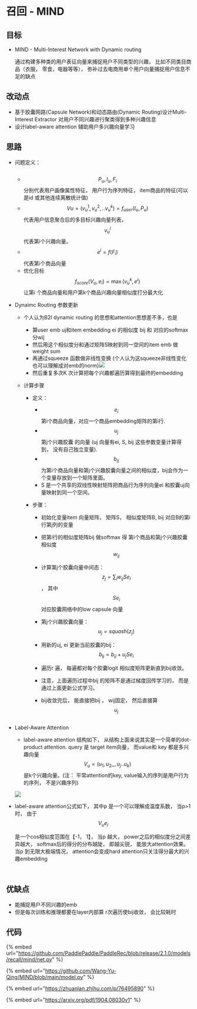 # 召回 - MIND

## 目标

*   MIND - Multi-Interest Network with Dynamic routing

    通过构建多种类的用户表征向量来捕捉用户不同类型的兴趣， 比如不同类目商品（衣服， 零食，电器等等）， 弥补过去电商用单个用户向量捕捉用户信息不足的缺点

## 改动点

* 基于胶囊网路(Capsule Network)和动态路由(Dynamic Routing)设计Multi-Interest Extractor  对用户不同兴趣进行聚类得到多种兴趣信息
* 设计label-aware attention 辅助用户多兴趣向量学习



## 思路

*   问题定义：

    <figure><img src="../.gitbook/assets/image (4).png" alt=""><figcaption></figcaption></figure>

    * $$P_u , I_u , F_i$$  分别代表用户画像属性特征， 用户行为序列特征， item商品的特征(可以是id 或其他连续离散统计值)
    * $$Vu = (v^1_u, v^2_u, ..v^k_u) = f_{user}(I_u, P_u)$$ 代表用户信息聚合后的多目标兴趣向量列表， $$v^i_u$$ 代表第i个兴趣向量。
    * $$e^i =f(F_i)$$ 代表第i个商品向量
    * 优化目标 $$f_{score} (V_u , e_i)= \max(v^k_u, e^i)$$ 让第i 个商品向量和用户第k个商品兴趣向量相似度打分最大化


* Dynaimc Routing 参数更新
  *   个人认为B2I dynamic routing 的思想和attention思想差不多，也是

      * 算user emb uj和item embedding ei 的相似度 bij 和 对应的softmax 分wij
      * 然后用这个相似度分和通过矩阵S映射到同一空间的item emb 做weight sum&#x20;
      * 再通过squeeze 函数做非线性变换 (个人认为这squeeze非线性变化也可以理解成对emb的norm)![](../.gitbook/assets/image.png)
      * 然后重复多次K 次计算把每个兴趣都遍历算得到最终的embedding


  *   计算步骤

      *   定义：

          * &#x20;$$e_i$$ 第i个商品向量，对应一个商品embedding矩阵的第i行.&#x20;
          * &#x20;$$u_j$$ 第j个兴趣胶囊 的向量 (uj 向量有ei, S, bij 这些参数变量计算得到， 没有自己独立变量).&#x20;
          * &#x20;$$b_{ij}$$  为第i个商品向量和第j个兴趣胶囊向量之间的相似度，bij会作为一个变量存放到一个矩阵里面。
          *   &#x20;S 是一个共享的双线性映射矩阵把商品行为序列向量ei 和胶囊uj向量映射到同一个空间。




      * 步骤：
        * 初始化变量item 向量矩阵， 矩阵S， 相似度矩阵B, bij 对应B的第i行第j列的变量
        * 把第i行的相似度矩阵bij 做softmax 得 第i个商品和第j个兴趣胶囊相似度 $$w_{ij}$$
        * 计算第j个胶囊向量中间态： $$z_j = \sum_i w_{ij} S e_i$$， 其中$$Se_i$$ 对应胶囊网络中的low capsule 向量
        * 第j个兴趣胶囊向量： $$u_j = squash(z_j)$$
        * 用新的uj, ei 更新当前胶囊的bij： $$b_{ij}=b_{ij} + u_j S e_i$$&#x20;
        * 遍历r 遍， 每遍都对每个胶囊logit 相似度矩阵更新直到bij收敛。&#x20;
        * 注意，上面遍历过程中bij 的矩阵不是通过梯度回传学习的， 而是通过上面更新公式学习。
        *   bij收敛完后， 能直接把bij ， wij固定， 然后直接算 $$u_j$$

            &#x20;





      <figure><img src="../.gitbook/assets/image (3).png" alt=""><figcaption></figcaption></figure>
*   Label-Aware Attention

    * label-aware attention 结构如下， 从结构上面来说其实是一个简单的dot-product attention. query 是 target item向量， 而value和 key 都是多兴趣向量 $$V_u =(u_1, u_2,,,u_j ..u_k)$$ 是k个兴趣向量。(注： 平常attention的key, value输入的序列是用户行为的序列， 不是兴趣序列)

    ![](<../.gitbook/assets/image (34).png>)
*   label-aware attention公式如下， 其中p 是一个可以理解成温度系数， 当p>1 时， 由于 $$V_ue_i$$

    是一个cos相似度范围在【-1， 1】， 当p 越大， power之后的相似度分之间差异越大， softmax后的得分的分布越陡， 即越尖锐， 能放大attention效果。 当p 到无限大极端情况， attention会变成hard attention只关注得分最大的兴趣embedding

    <figure><img src="../.gitbook/assets/image (35).png" alt=""><figcaption></figcaption></figure>



<figure><img src="../.gitbook/assets/image (32).png" alt=""><figcaption></figcaption></figure>

## 优缺点

* 能捕捉用户不同兴趣的emb
* 但是每次训练和推理都要在layer内部算 r次遍历使bij收敛， 会比较耗时

## 代码

{% embed url="https://github.com/PaddlePaddle/PaddleRec/blob/release/2.1.0/models/recall/mind/net.py" %}

{% embed url="https://github.com/Wang-Yu-Qing/MIND/blob/main/model.py" %}

{% embed url="https://zhuanlan.zhihu.com/p/76495890" %}

{% embed url="https://arxiv.org/pdf/1904.08030v1" %}
